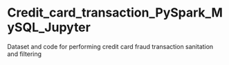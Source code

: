 # Credit_card_transaction_PySpark_MySQL_Jupyter
Dataset and code for performing credit card fraud transaction sanitation and filtering
